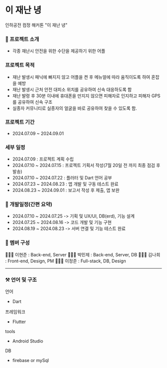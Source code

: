 # 이 재난 녕
인하공전 컴정 해커톤 "이 재난 녕"

### 🙌 프로젝트 소개 
- 각종 재난시 안전을 위한 수단을 제공하기 위한 어플

### 프로젝트 목적
- 재난 발생시 패닉에 빠지지 않고 어플을 켠 후 메뉴얼에 따라 움직이도록 하여 혼잡을 예방
- 재난 발생시 근처 안전 대피소 위치를 공유하여 신속 대응하도록 함
- 재난 발령 후 30분 이내에 휴대폰을 만지지 않으면 피해자로 인지하고 피해자 GPS를 공유하여 신속 구조
- 실종자 커뮤니티로 실종자의 얼굴을 바로 공유하여 찾을 수 있도록 함.
  

### 프로젝트 기간
 - 2024.07.09 ~ 2024.09.01
   
### 세부 일정
- 2024.07.09 : 프로젝트 계획 수립
- 2024.07.10 ~ 2024.07.15 : 프로젝트 기획서 작성(7월 20일 전 까지 최종 점검 후 발송)
- 2024.07.10 ~ 2024.07.22 : 플러터 및 Dart 언어 공부
- 2024.07.23 ~ 2024.08.23 : 앱 개발 및 구동 테스트 완료
- 2024.08.23 ~ 2024.09.01 : 보고서 작성 후 제출, 앱 보완

### 📆 개발일정(간편 요약)
 - 2024.07.10 ~ 2024.07.25 -> 기획 및 UX/UI, DB(erd), 기능 설계
 - 2024.07.25 ~ 2024.08.16 -> 코드 개발 및 기능 구현
 - 2024.08.19 ~ 2024.08.23 -> 서버 연결 및 기능 테스트 완료
   
### 👥 멤버 구성
👨🏻‍💻 이현준 : Back-end, Server
👨🏻‍💻 박민제 : Back-end, Server, DB
👨🏻‍💻 김나희 : Front-end, Design, PM
👨🏻‍💻 이정준 : Full-stack, DB, Design


 ----------------------------------------------------------------------

 ### ⚒️ 언어 및 구조

 언어
 - Dart

프레임워크
- Flutter

tools
- Android Studio

DB
- firebase or mySql
